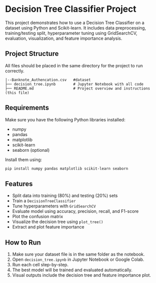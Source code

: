 
# Decision Tree Classifier Project

This project demonstrates how to use a Decision Tree Classifier on a dataset using Python and Scikit-learn. It includes data preprocessing, training/testing split, hyperparameter tuning using GridSearchCV, evaluation, visualization, and feature importance analysis.

## Project Structure

All files should be placed in the same directory for the project to run correctly.

```
|--Banknote_Authencation.csv   #dataset
├── decision_tree.ipynb        # Jupyter Notebook with all code
├── README.md                  # Project overview and instructions (this file)
```

## Requirements

Make sure you have the following Python libraries installed:

- numpy
- pandas
- matplotlib
- scikit-learn
- seaborn (optional)

Install them using:

```bash
pip install numpy pandas matplotlib scikit-learn seaborn
```

## Features

- Split data into training (80%) and testing (20%) sets
- Train a `DecisionTreeClassifier`
- Tune hyperparameters with `GridSearchCV`
- Evaluate model using accuracy, precision, recall, and F1-score
- Plot the confusion matrix
- Visualize the decision tree using `plot_tree()`
- Extract and plot feature importance

## How to Run

1. Make sure your dataset file is in the same folder as the notebook.
2. Open `decision_tree.ipynb` in Jupyter Notebook or Google Colab.
3. Run each cell step-by-step.
4. The best model will be trained and evaluated automatically.
5. Visual outputs include the decision tree and feature importance plot.
